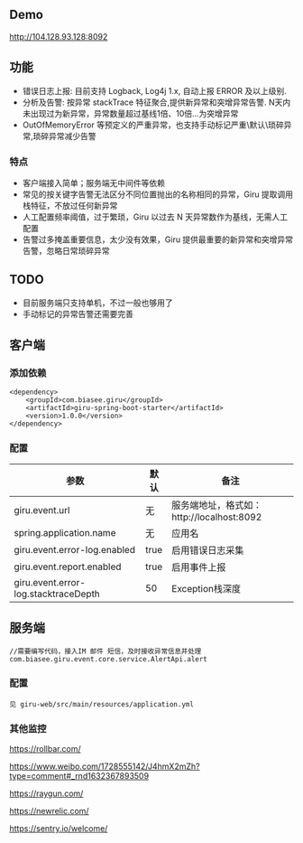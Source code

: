 ## Demo
http://104.128.93.128:8092

## 功能
+ 错误日志上报: 目前支持 Logback, Log4j 1.x, 自动上报 ERROR 及以上级别. 
+ 分析及告警: 按异常 stackTrace 特征聚合,提供新异常和突增异常告警. N天内未出现过为新异常，异常数量超过基线1倍、10倍...为突增异常
+ OutOfMemoryError 等预定义的严重异常，也支持手动标记严重\默认\琐碎异常,琐碎异常减少告警

### 特点
+ 客户端接入简单；服务端无中间件等依赖
+ 常见的按关键字告警无法区分不同位置抛出的名称相同的异常，Giru 提取调用栈特征，不放过任何新异常
+ 人工配置频率阈值，过于繁琐，Giru 以过去 N 天异常数作为基线，无需人工配置
+ 告警过多掩盖重要信息，太少没有效果，Giru 提供最重要的新异常和突增异常告警，忽略日常琐碎异常

## TODO
+ 目前服务端只支持单机，不过一般也够用了
+ 手动标记的异常告警还需要完善

## 客户端

### 添加依赖

    <dependency>
        <groupId>com.biasee.giru</groupId>
        <artifactId>giru-spring-boot-starter</artifactId>
        <version>1.0.0</version>
    </dependency>

### 配置

|  参数 |  默认 |  备注 |
| ------------ | ------------ | ------------ |
| giru.event.url | 无 | 服务端地址，格式如：http://localhost:8092 |
| spring.application.name | 无 | 应用名 |
| giru.event.error-log.enabled  | true  |  启用错误日志采集  |
| giru.event.report.enabled  | true  | 启用事件上报  |
| giru.event.error-log.stacktraceDepth | 50 | Exception栈深度 |

## 服务端
    
    //需要编写代码，接入IM 邮件 短信，及时接收异常信息并处理
    com.biasee.giru.event.core.service.AlertApi.alert

### 配置
    见 giru-web/src/main/resources/application.yml
    
    
### 其他监控
https://rollbar.com/

https://www.weibo.com/1728555142/J4hmX2mZh?type=comment#_rnd1632367893509

https://raygun.com/

https://newrelic.com/

https://sentry.io/welcome/
